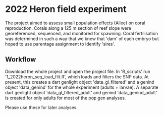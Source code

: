 # 2022 Heron field experiment

The project aimed to assess small population effects (Allee) on coral reproduction. Corals along a 125 m section of reef slope were georeferenced, sequenced, and monitored for spawning. Coral fertilisation was determined in such a way that we knew that 'dam' of each embryo but hoped to use parentage assignment to identify 'sires'. 

## Workflow

Download the whole project and open the project file. In 'R_scripts' run '1_2022heron_seq_load_filt.R', which loads and filters the SNP data. At present, this creates a dart genlight object 'data_gl_filtered' and a genind object 'data_genind' for the whole experiment (adults  + larvae). A separate dart genlight object 'data_gl_filtered_adult' and genind 'data_genind_adult' is created for only adults for most of the pop gen analyses.

Please use these for later analyses. 





